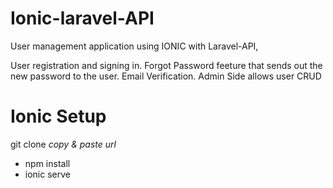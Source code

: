 # Ionic-laravel-API
User management application using IONIC with Laravel-API, 


User registration and signing in.
Forgot Password feeture that sends out the new password to the user.
Email Verification.
Admin Side allows user CRUD

# Ionic Setup
 git clone *copy & paste url* 
* npm install
* ionic serve
